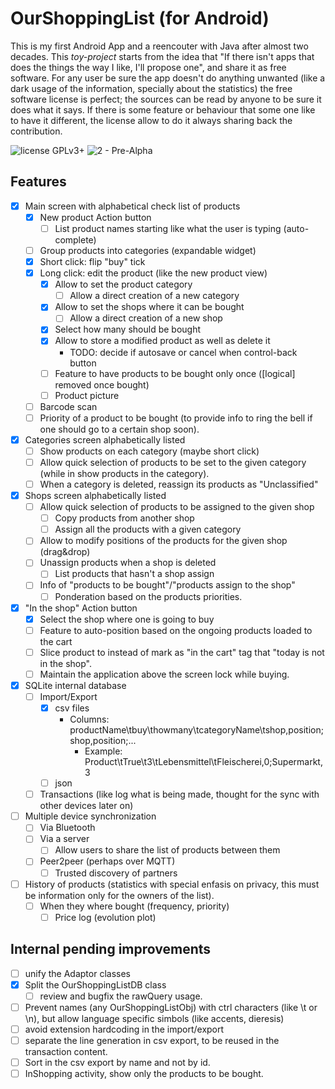 # OurShoppingList (for Android)

This is my first Android App and a reencouter with Java after almost two decades. This _toy-project_ starts from the idea that "If there isn't apps that does the things the way I like, I'll propose one", and share it as free software. For any user be sure the app doesn't do anything unwanted (like a dark usage of the information, specially about the statistics) the free software license is perfect; the sources can be read by anyone to be sure it does what it says. If there is some feature or behaviour that some one like to have it different, the license allow to do it always sharing back the contribution.

![license GPLv3+](https://img.shields.io/badge/license-GPLv3+-green.svg)
![2 - Pre-Alpha](https://img.shields.io/badge/Development_Status-2_--_pre--alpha-orange.svg)

## Features

- [x] Main screen with alphabetical check list of products
  - [x] New product Action button
    - [ ] List product names starting like what the user is typing (auto-complete)
  - [ ] Group products into categories (expandable widget)
  - [x] Short click: flip "buy" tick
  - [x] Long click: edit the product (like the new product view)
    - [x] Allow to set the product category
      - [ ] Allow a direct creation of a new category
    - [x] Allow to set the shops where it can be bought
      - [ ] Allow a direct creation of a new shop
    - [x] Select how many should be bought
    - [x] Allow to store a modified product as well as delete it
      - TODO: decide if autosave or cancel when control-back button
    - [ ] Feature to have products to be bought only once ([logical] removed once bought)
    - [ ] Product picture
  - [ ] Barcode scan
  - [ ] Priority of a product to be bought (to provide info to ring the bell if one should go to a certain shop soon).
- [x] Categories screen alphabetically listed
  - [ ] Show products on each category (maybe short click)
  - [ ] Allow quick selection of products to be set to the given category (while in show products in the category).
  - [ ] When a category is deleted, reassign its products as "Unclassified"
- [x] Shops screen alphabetically listed
  - [ ] Allow quick selection of products to be assigned to the given shop
    - [ ] Copy products from another shop
    - [ ] Assign all the products with a given category
  - [ ] Allow to modify positions of the products for the given shop (drag&drop)
  - [ ] Unassign products when a shop is deleted
    - [ ] List products that hasn't a shop assign
  - [ ] Info of "products to be bought"/"products assign to the shop"
    - [ ] Ponderation based on the products priorities.
- [x] "In the shop" Action button
  - [x] Select the shop where one is going to buy
  - [ ] Feature to auto-position based on the ongoing products loaded to the cart
  - [ ] Slice product to instead of mark as "in the cart" tag that "today is not in the shop".
  - [ ] Maintain the application above the screen lock while buying.
- [x] SQLite internal database
  - [ ] Import/Export
    - [x] csv files
      - Columns: productName\tbuy\thowmany\tcategoryName\tshop,position;shop,position;...
         - Example: Product\tTrue\t3\tLebensmittel\tFleischerei,0;Supermarkt,3
    - [ ] json
  - [ ] Transactions (like log what is being made, thought for the sync with other devices later on)
- [ ] Multiple device synchronization
  - [ ] Via Bluetooth
  - [ ] Via a server
    - [ ] Allow users to share the list of products between them
  - [ ] Peer2peer (perhaps over MQTT)
    - [ ] Trusted discovery of partners
- [ ] History of products (statistics with special enfasis on privacy, this must be information only for the owners of the list).
  - [ ] When they where bought (frequency, priority)
    - [ ] Price log (evolution plot)

## Internal pending improvements

- [ ] unify the Adaptor classes
- [x] Split the OurShoppingListDB class
  - [ ] review and bugfix the rawQuery usage.
- [ ] Prevent names (any OurShoppingListObj) with ctrl characters (like \t or \n), but allow language specific simbols (like accents, dieresis)
- [ ] avoid extension hardcoding in the import/export
- [ ] separate the line generation in csv export, to be reused in the transaction content.
- [ ] Sort in the csv export by name and not by id.
- [ ] InShopping activity, show only the products to be bought.
